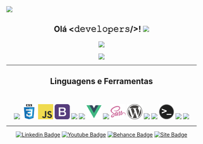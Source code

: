 <img src="https://github.com/querocriarsite/querocriarsite/blob/main/img/capa.jpg">

<div align="center">
<h2>Olá <𝚍𝚎𝚟𝚎𝚕𝚘𝚙𝚎𝚛𝚜/>! <img src="https://github.com/querocriarsite/querocriarsite/blob/main/gif/Hi.gif" width="30px"></h2>
</div>

<p align="center">
  <img align="center" src="https://github-readme-stats.vercel.app/api?username=querocriarsite&show_icons=true&theme=dracula"> 
</p>

<p align="center">
  <img align="center" src="https://github-readme-stats.vercel.app/api/top-langs/?username=querocriarsite&layout=compact&theme=dracula"> 
</p>

---

<h2 align="center">Linguagens e Ferramentas</h2>
<br>
<p align="center">
  <div align="center">
<code><img height="40" src="https://cdn.iconscout.com/icon/free/png-256/html5-40-1175193.png"></code>
<code><img height="40" src="https://raw.githubusercontent.com/github/explore/80688e429a7d4ef2fca1e82350fe8e3517d3494d/topics/css/css.png"></code> 
<code><img height="40" src="https://raw.githubusercontent.com/github/explore/80688e429a7d4ef2fca1e82350fe8e3517d3494d/topics/javascript/javascript.png"></code> 
<code><img height="40" src="https://raw.githubusercontent.com/github/explore/80688e429a7d4ef2fca1e82350fe8e3517d3494d/topics/bootstrap/bootstrap.png"></code> 
<code><img height="40" src="https://cdn.auth0.com/blog/react-js/react.png"></code> 
<code><img height="40" src="https://images.ctfassets.net/qcrphhesuv4n/6cZj9wicrfq7gQwyYy7RcI/9ec870532475e09f72bb1c7143a4564b/1_p1TndLk3UsGPBsM7qHPZIw.png?w=800&q=50"></code> 
<code><img height="40" src="https://raw.githubusercontent.com/github/explore/80688e429a7d4ef2fca1e82350fe8e3517d3494d/topics/vue/vue.png"></code>
<code><img height="40" src="https://d33wubrfki0l68.cloudfront.net/6ff34ec8760318b99888ee4b75d1e265170a84b9/6479c/logos/nuxt.svg"></code>
<code><img height="40" src="https://raw.githubusercontent.com/github/explore/80688e429a7d4ef2fca1e82350fe8e3517d3494d/topics/sass/sass.png"></code> 
<code><img height="40" src="https://raw.githubusercontent.com/github/explore/80688e429a7d4ef2fca1e82350fe8e3517d3494d/topics/wordpress/wordpress.png"></code>
<code><img height="40" src="https://www.flaticon.com/svg/vstatic/svg/825/825456.svg?token=exp=1610765514~hmac=433e0f6d7e5c0d3f54235997fb797fcb"></code>
<code><img height="40" src="https://upload.wikimedia.org/wikipedia/commons/thumb/3/3f/Git_icon.svg/1024px-Git_icon.svg.png"></code> 
<code><img height="40" src="https://raw.githubusercontent.com/github/explore/80688e429a7d4ef2fca1e82350fe8e3517d3494d/topics/terminal/terminal.png"></code>
<code><img height="40" src="https://clipartart.com/images/adobe-xd-logo-clipart-3.png"></code>
<code><img height="40" src="https://www.coreldraw.com/static/cdgs/product_content/cdgs/2019/boxshot-coreldraw-upgrade-program-2019.png"></code>
  </div>
  </p>

 ---

<p align="center">
<a href="https://www.linkedin.com/in/everton-toffanetto/" target="blank"><img alt="Linkedin Badge" src="https://img.shields.io/badge/-Éverton%20Toffanetto-563D7C?style=flat-square&logo=Linkedin&logoColor=white&link=https://www.linkedin.com/in/everton-toffanetto/"/></a>
<a href="https://www.youtube.com/channel/UCT-ObDVtFRfarF1JOkMoBWg?view_as=subscriber" target="blank"><img alt="Youtube Badge" src="https://img.shields.io/badge/-Éverton%20Toffanetto-563D7C?style=flat-square&logo=Youtube&logoColor=white&link=https://www.youtube.com/channel/UCT-ObDVtFRfarF1JOkMoBWg?view_as=subscriber"/></a>
<a href="https://www.behance.net/everton_toffanetto" target="blank"><img alt="Behance Badge" src="https://img.shields.io/badge/-Éverton%20Toffanetto-563D7C?style=flat-square&logo=Behance&logoColor=white&link=https://www.behance.net/everton_toffanetto"/></a>
<a href="www.querocriarsite.com" target="blank"><img alt="Site Badge" src="https://img.shields.io/badge/-www.querocriarsite.com-563D7C?style=flat-square&logo=Google-Chrome&logoColor=white&link=www.querocriarsite.com"/></a>
</p>
